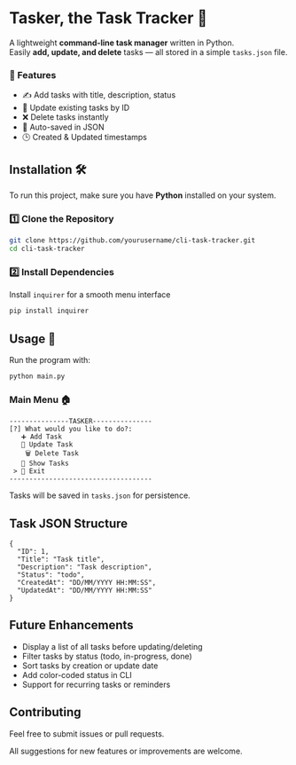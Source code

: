 # Tasker, the Task Tracker 📝

A lightweight **command-line task manager** written in Python.  
Easily **add, update, and delete** tasks — all stored in a simple `tasks.json` file.

### 🚀 Features

- ✍️ Add tasks with title, description, status
- 🔄 Update existing tasks by ID
- ❌ Delete tasks instantly
- 💾 Auto-saved in JSON
- 🕒 Created & Updated timestamps

## **Installation** 🛠
To run this project, make sure you have **Python** installed on your system.

### 1️⃣ Clone the Repository
```bash
git clone https://github.com/yourusername/cli-task-tracker.git
cd cli-task-tracker
```

### 2️⃣ Install Dependencies
Install `inquirer` for a smooth menu interface

```sh
pip install inquirer
```

## Usage 🚀
Run the program with:
```sh
python main.py
```

### Main Menu 🏠
```
---------------TASKER---------------
[?] What would you like to do?:
   ➕ Add Task
   🔼 Update Task
    🗑 Delete Task
   🔲 Show Tasks
 > 🚪 Exit
------------------------------------
```

Tasks will be saved in `tasks.json` for persistence.

## Task JSON Structure
```
{
  "ID": 1,
  "Title": "Task title",
  "Description": "Task description",
  "Status": "todo",
  "CreatedAt": "DD/MM/YYYY HH:MM:SS",
  "UpdatedAt": "DD/MM/YYYY HH:MM:SS"
}
```

## Future Enhancements

- Display a list of all tasks before updating/deleting
- Filter tasks by status (todo, in-progress, done)
- Sort tasks by creation or update date
- Add color-coded status in CLI
- Support for recurring tasks or reminders

## Contributing

Feel free to submit issues or pull requests.

All suggestions for new features or improvements are welcome.
